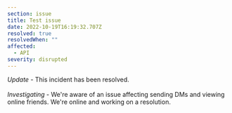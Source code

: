 ```yaml
---
section: issue
title: Test issue
date: 2022-10-19T16:19:32.707Z
resolved: true
resolvedWhen: ""
affected:
  - API
severity: disrupted
---
```

*Update* - This incident has been resolved. <br><br> *Investigating* - We're aware of an issue affecting sending DMs and viewing online friends. We're online and working on a resolution.